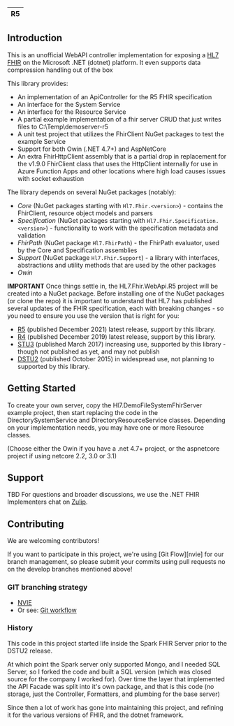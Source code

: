 
|R5|
|---|

## Introduction ##

This is an unofficial WebAPI controller implementation for exposing a [HL7 FHIR][fhir-spec] on the Microsoft .NET (dotnet) platform.
It even supports data compression handling out of the box

This library provides:

* An implementation of an ApiController for the R5 FHIR specification
* An interface for the System Service
* An interface for the Resource Service
* A partial example implementation of a fhir server CRUD that just writes files to C:\Temp\demoserver-r5
* A unit test project that utilizes the FhirClient NuGet packages to test the example Service
* Support for both Owin (.NET 4.7+) and AspNetCore
* An extra FhirHttpClient assembly that is a partial drop in replacement for the v1.9.0 FhirClient class that uses the HttpClient internally for use in Azure Function Apps and other locations where high load causes issues with socket exhaustion

The library depends on several NuGet packages (notably):

* *Core* (NuGet packages starting with `Hl7.Fhir.<version>`) - contains the FhirClient, resource object models and parsers
* *Specification* (NuGet packages starting with `Hl7.Fhir.Specification.<version>`) - functionality to work with the specification metadata and validation
* *FhirPath* (NuGet package `Hl7.FhirPath`) - the FhirPath evaluator, used by the Core and Specification assemblies
* *Support* (NuGet package `Hl7.Fhir.Support`) - a library with interfaces, abstractions and utility methods that are used by the other packages
* *Owin*

**IMPORTANT**
Once things settle in, the HL7.Fhir.WebApi.R5 project will be created into a NuGet package.
Before installing one of the NuGet packages (or clone the repo) it is important to understand that HL7 has published several updates of the FHIR specification,
each with breaking changes - so you need to ensure you use the version that is right for you:

* [R5][r5-spec] (published December 2021) latest release, support by this library.
* [R4][r4-spec] (published December 2019) latest release, support by this library.
* [STU3][stu3-spec] (published March 2017) increasing use, supported by this library - though not published as yet, and may not publish
* [DSTU2][dstu2-spec] (published October 2015) in widespread use, not planning to supported by this library.

## Getting Started ##

To create your own server, copy the Hl7.DemoFileSystemFhirServer example project, then start replacing the code in the
DirectorySystemService and DirectoryResourceService classes.
Depending on your implementation needs, you may have one or more Resource classes.

(Choose either the Owin if you have a .net 4.7+ project, or the aspnetcore project if using netcore 2.2, 3.0 or 3.1)

## Support ##
TBD
For questions and broader discussions, we use the .NET FHIR Implementers chat on [Zulip][netapi-zulip].

## Contributing ##

We are welcoming contributors!

If you want to participate in this project, we're using [Git Flow][nvie] for our branch management, so please submit your commits using pull requests no on the develop branches mentioned above!

### GIT branching strategy ###

- [NVIE](http://nvie.com/posts/a-successful-git-branching-model/)
- Or see: [Git workflow](https://www.atlassian.com/git/workflows#!workflow-gitflow)

[netapi-docu]: http://ewoutkramer.github.io/fhir-net-api/docu-index.html
[netapi-zulip]: https://chat.fhir.org/#narrow/stream/dotnet
[fhir-spec]: http://www.hl7.org/fhir
[r5-spec]: http://hl7.org/fhir/5.0.0-snapshot1
[r4-spec]: http://www.hl7.org/fhir/r4
[stu3-spec]: http://www.hl7.org/fhir/stu3
[dstu2-spec]: http://www.hl7.org/fhir/dstu2
[fhirpath-spec]: http://hl7.org/fhirpath/

### History ###
This code in this project started life inside the Spark FHIR Server prior to the DSTU2 release.

At which point the Spark server only supported Mongo, and I needed SQL Server, so I forked the code
and built a SQL version (which was closed source for the company I worked for).
Over time the layer that implemented the API Facade was split into it's own package, and that is
this code (no storage, just the Controller, Formatters, and plumbing for the base server)

Since then a lot of work has gone into maintaining this project, and refining it for the various
versions of FHIR, and the dotnet framework.